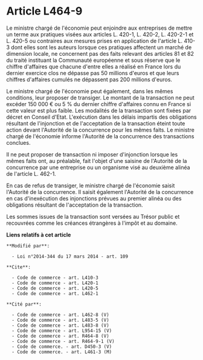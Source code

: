 # Article L464-9

Le ministre chargé de l'économie peut enjoindre aux entreprises de mettre un terme aux pratiques visées aux articles L.
420-1, L. 420-2, L. 420-2-1 et L. 420-5 ou contraires aux mesures prises en application de l'article L. 410-3 dont elles sont
les auteurs lorsque ces pratiques affectent un marché de dimension locale, ne concernent pas des faits relevant des articles
81 et 82 du traité instituant la Communauté européenne et sous réserve que le chiffre d'affaires que chacune d'entre elles a
réalisé en France lors du dernier exercice clos ne dépasse pas 50 millions d'euros et que leurs chiffres d'affaires cumulés
ne dépassent pas 200 millions d'euros. 

Le ministre chargé de l'économie peut également, dans les mêmes conditions, leur proposer de transiger. Le montant de la
transaction ne peut excéder 150 000 € ou 5 % du dernier chiffre d'affaires connu en France si cette valeur est plus faible.
Les modalités de la transaction sont fixées par décret en Conseil d'Etat. L'exécution dans les délais impartis des
obligations résultant de l'injonction et de l'acceptation de la transaction éteint toute action devant l'Autorité de la
concurrence pour les mêmes faits. Le ministre chargé de l'économie informe l'Autorité de la concurrence des transactions
conclues. 

Il ne peut proposer de transaction ni imposer d'injonction lorsque les mêmes faits ont, au préalable, fait l'objet d'une
saisine de l'Autorité de la concurrence par une entreprise ou un organisme visé au deuxième alinéa de l'article L. 462-1. 

En cas de refus de transiger, le ministre chargé de l'économie saisit l'Autorité de la concurrence. Il saisit également
l'Autorité de la concurrence en cas d'inexécution des injonctions prévues au premier alinéa ou des obligations résultant de
l'acceptation de la transaction. 

Les sommes issues de la transaction sont versées au Trésor public et recouvrées comme les créances étrangères à l'impôt et au
domaine.

**Liens relatifs à cet article**

	**Modifié par**:

	  - Loi n°2014-344 du 17 mars 2014 - art. 109

	**Cite**:

	  - Code de commerce - art. L410-3
	  - Code de commerce - art. L420-1
	  - Code de commerce - art. L420-5
	  - Code de commerce - art. L462-1

	**Cité par**:

	  - Code de commerce - art. L462-8 (V)
	  - Code de commerce - art. L483-5 (V)
	  - Code de commerce - art. L483-8 (V)
	  - Code de commerce - art. L954-15 (V)
	  - Code de commerce - art. R464-8 (V)
	  - Code de commerce - art. R464-9-1 (V)
	  - Code de commerce. - art. D450-3 (V)
	  - Code de commerce. - art. L461-3 (M)
